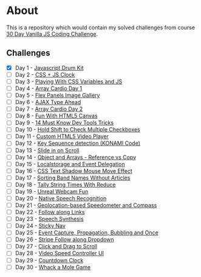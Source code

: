 # About

This is a repository which would contain my solved challenges from course [30 Day Vanilla JS Coding Challenge](https://javascript30.com/).

## Challenges

- [x] Day 1 - [Javascript Drum Kit](https://augustobrit.github.io/js-30/javascript-drum-kit/index.html)
- [ ] Day 2 - [CSS + JS Clock](https://augustobrit.github.io/js-30/css-js-clock/index.html)
- [ ] Day 3 - [Playing With CSS Variables and JS](https://augustobrit.github.io/js-30/playing-with-css-variables-js/index.html)
- [ ] Day 4 - [Array Cardio Day 1](https://augustobrit.github.io/js-30/array-cardio-day-one/index.html)
- [ ] Day 5 - [Flex Panels Image Gallery](https://augustobrit.github.io/js-30/flex-panels-image-gallery/index.html)
- [ ] Day 6 - [AJAX Type Ahead](https://augustobrit.github.io/js-30/ajax-type-ahead/index.html)
- [ ] Day 7 - [Array Cardio Day 2](https://augustobrit.github.io/js-30/array-cardio-day-two/index.html)
- [ ] Day 8 - [Fun With HTML5 Canvas](https://augustobrit.github.io/js-30/fun-with-html-canvas/index.html)
- [ ] Day 9 - [14 Must Know Dev Tools Tricks](https://augustobrit.github.io/js-30/must-know-dev-tricks/index.html)
- [ ] Day 10 - [Hold Shift to Check Multiple Checkboxes](https://augustobrit.github.io/js-30/holder-shift-checkboxes/index.html)
- [ ] Day 11 - [Custom HTML5 Video Player](https://augustobrit.github.io/js-30/custom-video-player/index.html)
- [ ] Day 12 - [Key Sequence detection (KONAMI Code)](https://augustobrit.github.io/js-30/konami-code/index.html)
- [ ] Day 13 - [Slide in on Scroll](https://augustobrit.github.io/js-30/slide-in-on-scroll/index.html)
- [ ] Day 14 - [Object and Arrays - Reference vs Copy](https://augustobrit.github.io/js-30/reference-vs-copy/index.html)
- [ ] Day 15 - [Localstorage and Event Delegation](https://augustobrit.github.io/js-30/localstorage-event-delegation/index.html)
- [ ] Day 16 - [CSS Text Shadow Mouse Move Effect](https://augustobrit.github.io/js-30/css-txt-shadow/index.html)
- [ ] Day 17 - [Sorting Band Names Without Articles](https://augustobrit.github.io/js-30/sorting-band-names/index.html)
- [ ] Day 18 - [Tally String Times With Reduce](https://augustobrit.github.io/js-30/tally-string-times/index.html)
- [ ] Day 19 - [Unreal Webcam Fun](https://augustobrit.github.io/js-30/unreal-webcam-fun/index.html)
- [ ] Day 20 - [Native Speech Recognition](https://augustobrit.github.io/js-30/native-speech-recog/index.html)
- [ ] Day 21 - [Geolocation-based Speedometer and Compass](https://augustobrit.github.io/js-30/geolocation-speedometer-compass/index.html)
- [ ] Day 22 - [Follow along Links](https://augustobrit.github.io/js-30/follow-along-links/index.html)
- [ ] Day 23 - [Speech Synthesis](https://augustobrit.github.io/js-30/speech-synth/index.html)
- [ ] Day 24 - [Sticky Nav](https://augustobrit.github.io/js-30/sticky-nav/index.html)
- [ ] Day 25 - [Event Capture, Propagation, Bubbling and Once](https://augustobrit.github.io/js-30/event-captura-propagation/index.html)
- [ ] Day 26 - [Stripe Follow along Dropdown](https://augustobrit.github.io/js-30/stripe-follow-along/index.html)
- [ ] Day 27 - [Click and Drag to Scroll](https://augustobrit.github.io/js-30/click-drag-scroll/index.html)
- [ ] Day 28 - [Video Speed Controller UI](https://augustobrit.github.io/js-30/video-speed-controller/index.html)
- [ ] Day 29 - [Countdown Clock](https://augustobrit.github.io/js-30/countdown-clock/index.html)
- [ ] Day 30 - [Whack a Mole Game](https://augustobrit.github.io/js-30/whack-mole-game/index.html)
